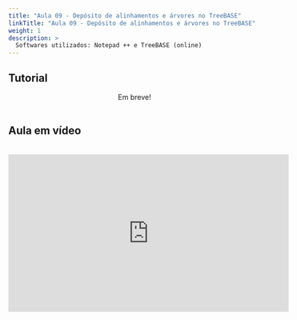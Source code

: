 ```yaml
---
title: "Aula 09 - Depósito de alinhamentos e árvores no TreeBASE"
linkTitle: "Aula 09 - Depósito de alinhamentos e árvores no TreeBASE"
weight: 1
description: >
  Softwares utilizados: Notepad ++ e TreeBASE (online)
---
```


## Tutorial

<div align="center">
Em breve!
<br><br>
</div>


## Aula em vídeo

<br>
<div align="center">
<iframe width="560" height="315" src="https://www.youtube.com/embed/DpjuwRD_1vY" frameborder="0" allow="accelerometer; autoplay; clipboard-write; encrypted-media; gyroscope; picture-in-picture" allowfullscreen></iframe> 
<br><br><br>
<br><br>
</div>
